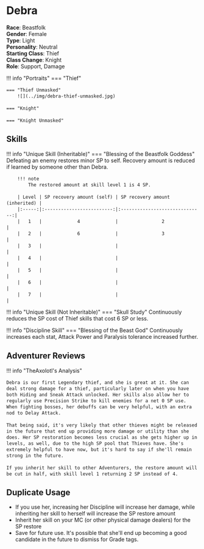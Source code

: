 # Debra

**Race**: Beastfolk  
**Gender**: Female  
**Type**: Light  
**Personality**: Neutral  
**Starting Class**: Thief  
**Class Change**: Knight  
**Role**: Support, Damage

!!! info "Portraits"
    === "Thief"

    === "Thief Unmasked"
        ![](../img/debra-thief-unmasked.jpg)

    === "Knight"

    === "Knight Unmasked"

## Skills

!!! info "Unique Skill (Inheritable)"
    === "Blessing of the Beastfolk Goddess"
        Defeating an enemy restores minor SP to self. Recovery amount is reduced if learned by someone other than Debra.

        !!! note
            The restored amount at skill level 1 is 4 SP.

        | Level | SP recovery amount (self) | SP recovery amount (inherited) |
        |:-----:|:-------------------------:|:------------------------------:|
        |   1   |             4             |                2               |
        |   2   |             6             |                3               |
        |   3   |                           |                                |
        |   4   |                           |                                |
        |   5   |                           |                                |
        |   6   |                           |                                |
        |   7   |                           |                                |

!!! info "Unique Skill (Not Inheritable)"
    === "Skull Study"
        Continuously reduces the SP cost of Thief skills that cost 6 SP or less.

!!! info "Discipline Skill"
    === "Blessing of the Beast God"
        Continuously increases each stat, Attack Power and Paralysis tolerance increased further.

## Adventurer Reviews

!!! info "TheAxolotl's Analysis"
    
    Debra is our first Legendary thief, and she is great at it. She can deal strong damage for a thief, particularly later on when you have both Hiding and Sneak Attack unlocked. Her skills also allow her to regularly use Precision Strike to kill enemies for a net 0 SP use. When fighting bosses, her debuffs can be very helpful, with an extra nod to Delay Attack.

    That being said, it's very likely that other thieves might be released in the future that end up providing more damage or utility than she does. Her SP restoration becomes less crucial as she gets higher up in levels, as well, due to the high SP pool that Thieves have. She's extremely helpful to have now, but it's hard to say if she'll remain strong in the future.

    If you inherit her skill to other Adventurers, the restore amount will be cut in half, with skill level 1 returning 2 SP instead of 4.

## Duplicate Usage

* If you use her, increasing her Discipline will increase her damage, while inheriting her skill to herself will increase the SP restore amount
* Inherit her skill on your MC (or other physical damage dealers) for the SP restore
* Save for future use. It's possible that she'll end up becoming a good candidate in the future to dismiss for Grade tags.